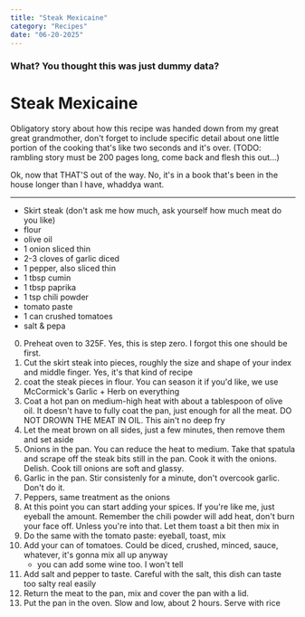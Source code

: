 ```yaml
---
title: "Steak Mexicaine"
category: "Recipes"
date: "06-20-2025"
---
```


### What? You thought this was just dummy data?
# Steak Mexicaine
Obligatory story about how this recipe was handed down from my great great grandmother, don't forget to include specific detail about one little portion of the cooking that's like two seconds and it's over. (TODO: rambling story must be 200 pages long, come back and flesh this out...)

Ok, now that THAT'S out of the way. No, it's in a book that's been in the house longer than I have, whaddya want.

---
- Skirt steak (don't ask me how much, ask yourself how much meat do you like)
- flour
- olive oil
- 1 onion sliced thin
- 2-3 cloves of garlic diced
- 1 pepper, also sliced thin
- 1 tbsp cumin
- 1 tbsp paprika
- 1 tsp chili powder
- tomato paste
- 1 can crushed tomatoes
- salt & pepa

0. Preheat oven to 325F. Yes, this is step zero. I forgot this one should be first.
1. Cut the skirt steak into pieces, roughly the size and shape of your index and middle finger. Yes, it's that kind of recipe
2. coat the steak pieces in flour. You can season it if you'd like, we use McCormick's Garlic + Herb on everything
3. Coat a hot pan on medium-high heat with about a tablespoon of olive oil. It doesn't have to fully coat the pan, just enough for all the meat. 
    DO NOT DROWN THE MEAT IN OIL. This ain't no deep fry
4. Let the meat brown on all sides, just a few minutes, then remove them and set aside
5. Onions in the pan. You can reduce the heat to medium. Take that spatula and scrape off the steak bits still in the pan. Cook it with the onions. Delish. Cook till onions are soft and glassy.
6. Garlic in the pan. Stir consistenly for a minute, don't overcook garlic. Don't do it.
7. Peppers, same treatment as the onions
8. At this point you can start adding your spices. If you're like me, just eyeball the amount. Remember the chili powder will add heat, don't burn your face off. Unless you're into that. Let them toast a bit then mix in
9. Do the same with the tomato paste: eyeball, toast, mix
10. Add your can of tomatoes. Could be diced, crushed, minced, sauce, whatever, it's gonna mix all up anyway
    - you can add some wine too. I won't tell
11. Add salt and pepper to taste. Careful with the salt, this dish can taste too salty real easily
12. Return the meat to the pan, mix and cover the pan with a lid. 
13. Put the pan in the oven. Slow and low, about 2 hours. Serve with rice
